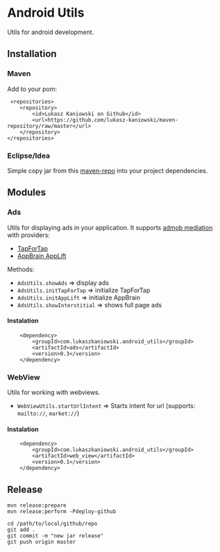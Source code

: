 # Android Utils 
Utils for android development. 

## Installation
### Maven
Add to your pom:

	 <repositories>
        <repository>
            <id>Lukasz Kaniowski on Github</id>
            <url>https://github.com/lukasz-kaniowski/maven-repository/raw/master</url>
        </repository>
    </repositories>
### Eclipse/Idea
Simple copy jar from this [maven-repo][1] into your project dependencies.

## Modules
### Ads
Utils for displaying ads in your application. 
It supports [admob mediation][2] with providers:

* [TapForTap][3]
* [AppBrain AppLift][4]

Methods:

* `AdsUtils.showAds` => display ads 
* `AdsUtils.initTapForTap` => initialize TapForTap
* `AdsUtils.initAppLift` => initialize AppBrain
* `AdsUtils.showInterstitial` => shows full page ads

#### Instalation
        <dependency>
            <groupId>com.lukaszkaniowski.android_utils</groupId>
            <artifactId>ads</artifactId>
            <version>0.3</version>
        </dependency>


### WebView
Utils for working with webviews. 

* `WebViewUtils.startUrlIntent` => Starts intent for url (supports: `mailto://`, `market://`) 

#### Instalation
        <dependency>
            <groupId>com.lukaszkaniowski.android_utils</groupId>
            <artifactId>web_view</artifactId>
            <version>0.1</version>
        </dependency>

## Release

    mvn release:prepare
    mvn release:perform -Pdeploy-github

    cd /path/to/local/github/repo
    git add .
    git commit -m "new jar release"
    git push origin master


        
        
[1]: https://github.com/lukasz-kaniowski/maven-repository/tree/master/com/lukaszkaniowski/android_utils
[2]: https://support.google.com/admob/bin/answer.py?hl=en&answer=2413211
[3]: http://r.tapfortap.com/8zyN9
[4]: https://developers.appbrain.com/info/sdk